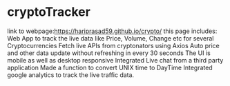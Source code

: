 # cryptoTracker 
link to webpage:https://hariprasad59.github.io/crypto/
this page includes:
Web App to track the live data like Price, Volume, Change etc for several Cryptocurrencies
Fetch live APIs from cryptonators using Axios 
Auto price and other data update without refreshing in every 30 seconds
The UI is mobile as well as desktop responsive
Integrated Live chat from a third party application
Made a function to convert UNIX time to DayTime 
Integrated google analytics to track the live traffic data.
